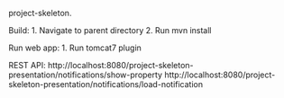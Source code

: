 project-skeleton.

Build:
    1. Navigate to parent directory
    2. Run mvn install

Run web app:
    1. Run tomcat7 plugin

REST API:
	http://localhost:8080/project-skeleton-presentation/notifications/show-property
	http://localhost:8080/project-skeleton-presentation/notifications/load-notification

